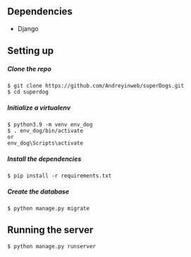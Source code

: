 ## Dependencies
* Django

## Setting up

##### Clone the repo

```
$ git clone https://github.com/Andreyinweb/superDogs.git
$ cd superdog
```

##### Initialize a virtualenv

```
$ python3.9 -m venv env_dog
$ . env_dog/bin/activate 
or
env_dog\Scripts\activate
```

##### Install the dependencies

```
$ pip install -r requirements.txt
```

##### Create the database

```
$ python manage.py migrate
```

## Running the server

```
$ python manage.py runserver
